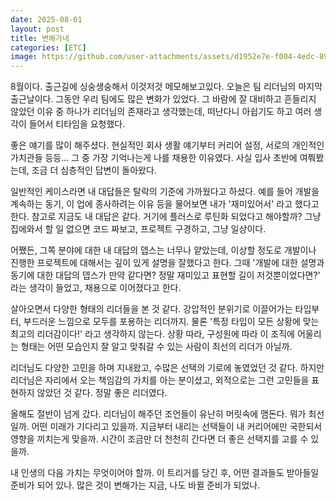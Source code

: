 ```yaml
---
date: 2025-08-01
layout: post
title: 변해가네
categories: [ETC]
image: https://github.com/user-attachments/assets/d1952e7e-f004-4edc-8946-1f8e24875db3
---
```



8월이다. 출근길에 싱숭생숭해서 이것저것 메모해보고있다.
오늘은 팀 리더님의 마지막 출근날이다. 그동안 우리 팀에도 많은 변화가 있었다. 
그 바람에 잘 대비하고 흔들리지 않았던 이유 중 하나가 리더님의 존재라고 생각했는데, 떠난다니 아쉽기도 하고 여러 생각이 들어서 티타임을 요청했다.

좋은 얘기를 많이 해주셨다. 현실적인 회사 생활 얘기부터 커리어 설정, 서로의 개인적인 가치관들 등등...
그 중 가장 기억나는게 나를 채용한 이유였다. 사실 입사 초반에 여쭤봤는데, 조금 더 심층적인 답변이 돌아왔다.

일반적인 케이스라면 내 대답들은 탈락의 기준에 가까웠다고 하셨다. 예를 들어 개발을 계속하는 동기, 이 업에 종사하려는 이유 등을 물어보면 내가 '재미있어서' 라고 했다고 한다. 
참고로 지금도 내 대답은 같다. 거기에 플러스로 루틴화 되었다고 해야할까? 그냥 집에와서 할 일 없으면 코드 짜보고, 프로젝트 구경하고, 그냥 일상이다.

어쨌든, 그쪽 분야에 대한 내 대답의 뎁스는 너무나 얕았는데, 이상할 정도로 개발이나 진행한 프로젝트에 대해서는 깊이 있게 설명을 잘했다고 한다.
그때 '개발에 대한 설명과 동기에 대한 대답의 뎁스가 만약 같다면? 정말 재미있고 표현할 길이 저것뿐이었다면?' 라는 생각이 들었고, 채용으로 이어졌다고 한다.

살아오면서 다양한 형태의 리더들을 본 것 같다. 
강압적인 분위기로 이끌어가는 타입부터, 부드러운 느낌으로 모두를 포용하는 리더까지.
물론 '특정 타입이 모든 상황에 맞는 최고의 리더감이다!' 라고 생각하지 않는다. 
상황 따라, 구성원에 따라 이 조직에 어울리는 형태는 어떤 모습인지 잘 알고 맞춰갈 수 있는 사람이 최선의 리더가 아닐까.

리더님도 다양한 고민을 하며 지내왔고, 수많은 선택의 기로에 놓였었던 것 같다.
하지만 리더님은 자리에서 오는 책임감의 가치를 아는 분이셨고, 외적으로는 그런 고민들을 표현하지 않았던 것 같다.
정말 좋은 리더였다.

올해도 절반이 넘게 갔다. 리더님이 해주던 조언들이 유난히 머릿속에 맴돈다.
뭐가 최선일까. 어떤 미래가 기다리고 있을까.
지금부터 내리는 선택들이 내 커리어에만 국한되서 영향을 끼치는게 맞을까.
시간이 조금만 더 천천히 간다면 더 좋은 선택지를 고를 수 있을까.

내 인생의 다음 가치는 무엇이어야 할까.
이 트리거를 당긴 후, 어떤 결과들도 받아들일 준비가 되어 있나.
많은 것이 변해가는 지금, 나도 바뀔 준비가 되었나.
